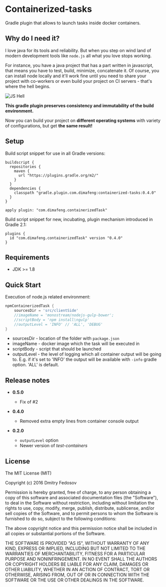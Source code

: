 # Containerized-tasks

Gradle plugin that allows to launch tasks inside docker containers.

## Why do I need it?

I love java for its tools and reliability. But when you step on wind land of modern development
tools like `node.js` all what you love stops working.

For instance, you have a java project that has a part written in javascript, that means you
have to test, build, minimize, concatenate it. Of course, you can install node locally and it'll work
fine until you need to share your project with co-workers or even build your project on CI servers -
that's where the hell begins.

![JS Hell](http://www.toonbarn.com/wordpress/wp-content/uploads/2012/04/Finn-is-losing-it-giving-up.jpg)

**This gradle plugin preserves consistency and immutability of the build environment.**

Now you can build your project on **different operating systems** with variety of configurations, but
get **the same result!**

## Setup

Build script snippet for use in all Gradle versions:

```
buildscript {
  repositories {
    maven {
      url "https://plugins.gradle.org/m2/"
    }
  }
  dependencies {
    classpath "gradle.plugin.com.dimafeng:containerized-tasks:0.4.0"
  }
}

apply plugin: "com.dimafeng.containerizedTask"
```

Build script snippet for new, incubating, plugin mechanism introduced in Gradle 2.1:

```
plugins {
  id "com.dimafeng.containerizedTask" version "0.4.0"
}
```

## Requirements

* JDK >= 1.8

## Quick Start

Execution of node.js related environment:

```groovy
npmContainerizedTask {
    sourcesDir = 'src/clientSide'
    //imageName = 'monostream/nodejs-gulp-bower';
    //scriptBody = 'npm install\ngulp'
    //outputLevel = 'INFO' // 'ALL', 'DEBUG'
}
```
* sourcesDir - location of the folder with `package.json`
* imageName - docker image which the task will be executed in
* scriptBody - script that should be launched
* outputLevel - the level of logging which all container output will be going to. E.g. if it's set
to 'INFO' the output will be available with `-info` gradle option. 'ALL' is default.

## Release notes

* **0.5.0**
    * Fix of #2

* **0.4.0**
    * Removed extra empty lines from container console output

* **0.2.0**
    * `outputLevel` option
    * Newer version of *test-containers*

## License

The MIT License (MIT)

Copyright (c) 2016 Dmitry Fedosov

Permission is hereby granted, free of charge, to any person obtaining a copy of this software and associated
documentation files (the "Software"), to deal in the Software without restriction, including without limitation the
rights to use, copy, modify, merge, publish, distribute, sublicense, and/or sell copies of the Software, and to permit
persons to whom the Software is furnished to do so, subject to the following conditions:

The above copyright notice and this permission notice shall be included in all copies or substantial portions of the
Software.

THE SOFTWARE IS PROVIDED "AS IS", WITHOUT WARRANTY OF ANY KIND, EXPRESS OR IMPLIED, INCLUDING BUT NOT LIMITED TO THE
WARRANTIES OF MERCHANTABILITY, FITNESS FOR A PARTICULAR PURPOSE AND NONINFRINGEMENT. IN NO EVENT SHALL THE AUTHORS OR
COPYRIGHT HOLDERS BE LIABLE FOR ANY CLAIM, DAMAGES OR OTHER LIABILITY, WHETHER IN AN ACTION OF CONTRACT, TORT OR
OTHERWISE, ARISING FROM, OUT OF OR IN CONNECTION WITH THE SOFTWARE OR THE USE OR OTHER DEALINGS IN THE SOFTWARE.
